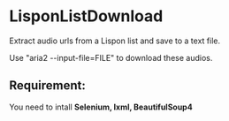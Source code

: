 # LisponListDownload
Extract audio urls from a Lispon list and save to a text file.

Use "aria2 --input-file=FILE" to download these audios.

## Requirement:

You need to intall __Selenium, lxml, BeautifulSoup4__
